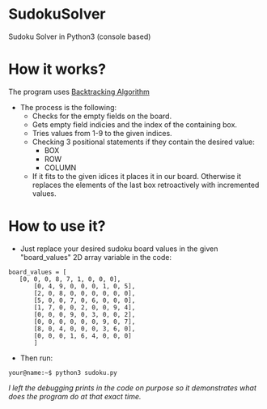 # SudokuSolver
Sudoku Solver in Python3 (console based)

# How it works?
 The program uses [Backtracking Algorithm](https://en.wikipedia.org/wiki/Backtracking)
* The process is the following:
   * Checks for the empty fields on the board.
   * Gets empty field indicies and the index of the containing box.
   * Tries values from 1-9 to the given indices.
   * Checking 3 positional statements if they contain the desired value:
     * BOX
     * ROW
     * COLUMN
   * If it fits to the given idices it places it in our board. Otherwise it replaces the elements of the last box retroactively with incremented values.

# How to use it?
 * Just replace your desired sudoku board values in the given "board_values" 2D array variable in the code:
 ```python3
 board_values = [
	[0, 0, 0, 8, 7, 1, 0, 0, 0],
        [0, 4, 9, 0, 0, 0, 1, 0, 5],
        [2, 0, 8, 0, 0, 0, 0, 0, 0],
        [5, 0, 0, 7, 0, 6, 0, 0, 0],
        [1, 7, 0, 0, 2, 0, 0, 9, 4],
        [0, 0, 0, 9, 0, 3, 0, 0, 2],
        [0, 0, 0, 0, 0, 0, 9, 0, 7],
        [8, 0, 4, 0, 0, 0, 3, 6, 0],
        [0, 0, 0, 1, 6, 4, 0, 0, 0]
		]
 ```
 
 * Then run:
```console
your@name:~$ python3 sudoku.py
```
 
   
*I left the debugging prints in the code on purpose so it demonstrates what does the program do at that exact time.*


